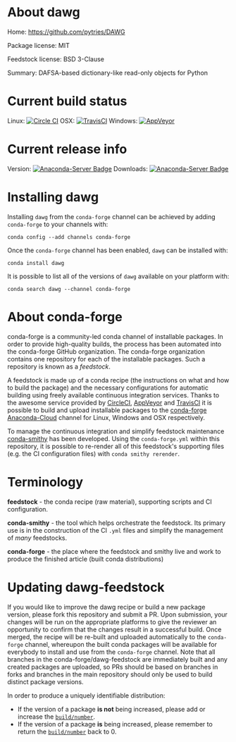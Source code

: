 About dawg
==========

Home: https://github.com/pytries/DAWG

Package license: MIT

Feedstock license: BSD 3-Clause

Summary: DAFSA-based dictionary-like read-only objects for Python



Current build status
====================

Linux: [![Circle CI](https://circleci.com/gh/conda-forge/dawg-feedstock.svg?style=shield)](https://circleci.com/gh/conda-forge/dawg-feedstock)
OSX: [![TravisCI](https://travis-ci.org/conda-forge/dawg-feedstock.svg?branch=master)](https://travis-ci.org/conda-forge/dawg-feedstock)
Windows: [![AppVeyor](https://ci.appveyor.com/api/projects/status/github/conda-forge/dawg-feedstock?svg=True)](https://ci.appveyor.com/project/conda-forge/dawg-feedstock/branch/master)

Current release info
====================
Version: [![Anaconda-Server Badge](https://anaconda.org/conda-forge/dawg/badges/version.svg)](https://anaconda.org/conda-forge/dawg)
Downloads: [![Anaconda-Server Badge](https://anaconda.org/conda-forge/dawg/badges/downloads.svg)](https://anaconda.org/conda-forge/dawg)

Installing dawg
===============

Installing `dawg` from the `conda-forge` channel can be achieved by adding `conda-forge` to your channels with:

```
conda config --add channels conda-forge
```

Once the `conda-forge` channel has been enabled, `dawg` can be installed with:

```
conda install dawg
```

It is possible to list all of the versions of `dawg` available on your platform with:

```
conda search dawg --channel conda-forge
```


About conda-forge
=================

conda-forge is a community-led conda channel of installable packages.
In order to provide high-quality builds, the process has been automated into the
conda-forge GitHub organization. The conda-forge organization contains one repository
for each of the installable packages. Such a repository is known as a *feedstock*.

A feedstock is made up of a conda recipe (the instructions on what and how to build
the package) and the necessary configurations for automatic building using freely
available continuous integration services. Thanks to the awesome service provided by
[CircleCI](https://circleci.com/), [AppVeyor](http://www.appveyor.com/)
and [TravisCI](https://travis-ci.org/) it is possible to build and upload installable
packages to the [conda-forge](https://anaconda.org/conda-forge)
[Anaconda-Cloud](http://docs.anaconda.org/) channel for Linux, Windows and OSX respectively.

To manage the continuous integration and simplify feedstock maintenance
[conda-smithy](http://github.com/conda-forge/conda-smithy) has been developed.
Using the ``conda-forge.yml`` within this repository, it is possible to re-render all of
this feedstock's supporting files (e.g. the CI configuration files) with ``conda smithy rerender``.


Terminology
===========

**feedstock** - the conda recipe (raw material), supporting scripts and CI configuration.

**conda-smithy** - the tool which helps orchestrate the feedstock.
                   Its primary use is in the construction of the CI ``.yml`` files
                   and simplify the management of *many* feedstocks.

**conda-forge** - the place where the feedstock and smithy live and work to
                  produce the finished article (built conda distributions)


Updating dawg-feedstock
=======================

If you would like to improve the dawg recipe or build a new
package version, please fork this repository and submit a PR. Upon submission,
your changes will be run on the appropriate platforms to give the reviewer an
opportunity to confirm that the changes result in a successful build. Once
merged, the recipe will be re-built and uploaded automatically to the
`conda-forge` channel, whereupon the built conda packages will be available for
everybody to install and use from the `conda-forge` channel.
Note that all branches in the conda-forge/dawg-feedstock are
immediately built and any created packages are uploaded, so PRs should be based
on branches in forks and branches in the main repository should only be used to
build distinct package versions.

In order to produce a uniquely identifiable distribution:
 * If the version of a package **is not** being increased, please add or increase
   the [``build/number``](http://conda.pydata.org/docs/building/meta-yaml.html#build-number-and-string).
 * If the version of a package **is** being increased, please remember to return
   the [``build/number``](http://conda.pydata.org/docs/building/meta-yaml.html#build-number-and-string)
   back to 0.
